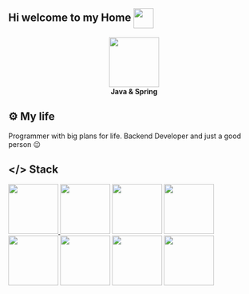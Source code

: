 ## Hi welcome to my Home <img src="https://github.com/goforbg/telegram-emoji-gifs/blob/master/wink.gif?raw=true" width="40" align="center"/>

<!--
**Misterser1/Misterser1** is a ✨ _special_ ✨ repository because its `README.md` (this file) appears on your GitHub profile.

Here are some ideas to get you started:

- 🔭 I’m currently working on ...
- 🌱 I’m currently learning ...
- 👯 I’m looking to collaborate on ...
- 🤔 I’m looking for help with ...
- 💬 Ask me about ...
- 📫 How to reach me: ...
- 😄 Pronouns: ...
- ⚡ Fun fact: ...
-->
<div id="header" align="center">
  <img src="https://img.icons8.com/?size=100&id=90519&format=png&color=000000" width="100"/>
</div>
<div id="header2" align="center">
  <b>Java & Spring</b>
</div>

## ⚙️ My life
Programmer with big plans for life. Backend Developer and just a good person 😉

## </> Stack
<div id="stack">
  <a href="https://ru.w3docs.com/">
    <img src="https://img.icons8.com/?size=100&id=13679&format=png&color=000000" width="100"/>
  </a>
  <img src="https://img.icons8.com/?size=100&id=90519&format=png&color=000000" width="100"/>
  <img src="https://img.icons8.com/?size=100&id=38561&format=png&color=000000" width="100"/>
  <img src="https://img.icons8.com/?size=100&id=t5FJr3NzrPSm&format=png&color=000000" width="100"/>
  <img src="https://img.icons8.com/?size=100&id=20906&format=png&color=000000" width="100"/>
  <img src="https://img.icons8.com/?size=100&id=cdYUlRaag9G9&format=png&color=000000" width="100"/>
  <img src="https://img.icons8.com/?size=100&id=fOhLNqGJsUbJ&format=png&color=000000" width="100"/>
  <img src="https://cdn.icon-icons.com/icons2/2699/PNG/512/hibernate_logo_icon_171004.png" width="100"/>
</div>
